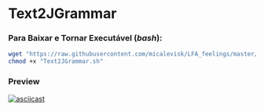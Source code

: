 # Text2JGrammar
### Para Baixar e Tornar Executável (_bash_):
```bash
wget "https://raw.githubusercontent.com/micalevisk/LFA_feelings/master/Text2JGrammar.sh" &&
chmod +x "Text2JGrammar.sh"
```

### Preview
[![asciicast](https://asciinema.org/a/94028.png)](https://asciinema.org/a/94028)
